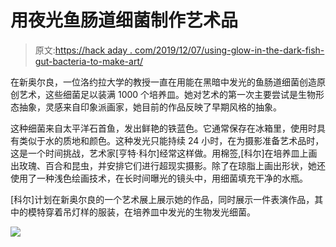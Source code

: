 # 用夜光鱼肠道细菌制作艺术品

> 原文:[https://hack aday . com/2019/12/07/using-glow-in-the-dark-fish-gut-bacteria-to-make-art/](https://hackaday.com/2019/12/07/using-glow-in-the-dark-fish-gut-bacteria-to-make-art/)

在新奥尔良，一位洛约拉大学的教授一直在用能在黑暗中发光的鱼肠道细菌创造原创艺术，这些细菌足以装满 1000 个培养皿。她对艺术的第一次主要尝试是生物形态抽象，灵感来自印象派画家，她目前的作品反映了早期风格的抽象。

这种细菌来自太平洋石首鱼，发出鲜艳的铁蓝色。它通常保存在冰箱里，使用时具有类似于水的质地和颜色。这种发光只能持续 24 小时，在为摄影准备艺术品时，这是一个时间挑战，艺术家[亨特·科尔]经常这样做。用棉签,[科尔]在培养皿上画出玫瑰、百合和昆虫，并安排它们进行超现实摄影。除了在琼脂上画出形状，她还使用了一种浅色绘画技术，在长时间曝光的镜头中，用细菌填充干净的水瓶。

[科尔]计划在新奥尔良的一个艺术展上展示她的作品，同时展示一件表演作品，其中的模特穿着吊灯样的服装，在培养皿中发光的生物发光细菌。

![](../Images/f5f9d7d919386c30b06f1f41b6009b4b.png)